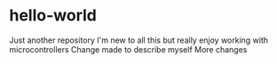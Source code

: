 # hello-world
Just another repository
I'm new to all this but really enjoy working with microcontrollers
Change made to describe myself
More changes
